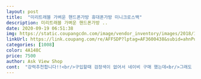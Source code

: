 ```yaml
---
layout: post 
title:  "미리트래블 가벼운 핸드폰가방 휴대폰가방 미니크로스백" 
description: 미리트래블 가벼운 핸드폰가방 ..
date: 2020-09-19 06:51:38 
img: https://static.coupangcdn.com/image/vendor_inventory/images/2018/10/29/10/0/e5033559-d092-484a-9fb3-0c24ca951eef.jpg 
linkUrl: https://link.coupang.com/re/AFFSDP?lptag=AF3600438&subid=ahnPublicAsk&pageKey=150415759&itemId=434454086&vendorItemId=4072935559&traceid=V0-113-e896722ecd1ef447 
categories: [1008] 
color: 4A148C 
price: 7500 
author: Ask View Shop 
cont:  "강력추천합니다!!<br/>구입할때 검정색이 없어서 네이비 구매 했는데<br/>그래도 블랙 사고 싶어했는데<br/>그러는데 받아보니 좋았어요 바느질도 깔끔했구요<br/>담난 전화와서 네이비 품절이라고 블랙주신대요ㅎ<br/>블랙와서 좋아해요!! 잘 쓰고 있습니다!!<br/>설마 새 상품 아닌 하자난거나 반품상품 아니냐고 아들이<br/>수납활용짱인데  근데 폰이 커서 딱맞네요!!<br/>아버지께 핸드폰가방으로 드릴려고 구입했는데 가볍고 심플해서 정말 좋아하셨어요<br/>연세많으신 울 시어머니 핸드폰가방으로 사드렸는데 가볍고 좋다하시네요<br/>" 
---
```

